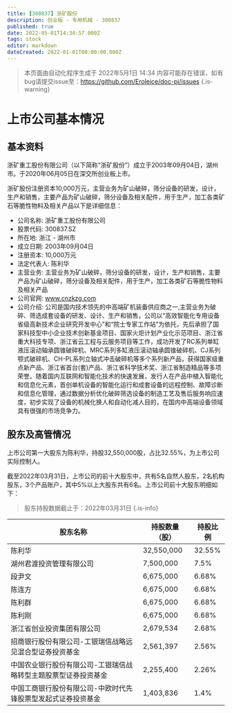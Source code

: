 ```yaml
---
title: [300837] 浙矿股份
description: 创业板 - 专用机械 - 300837
published: true
date: 2022-05-01T14:34:57.000Z
tags: stock
editor: markdown
dateCreated: 2022-01-01T00:00:00.000Z
---
```


> 本页面由自动化程序生成于 2022年5月1日 14:34
> 内容可能存在错误，如有bug请提交issue至：https://github.com/Eroleice/doc-pi/issues
{.is-warning}

# 上市公司基本情况

## 基本资料

浙矿重工股份有限公司（以下简称“浙矿股份”）成立于2003年09月04日，湖州市。于2020年06月05日在深交所创业板上市。

浙矿股份注册资本10,000万元，主营业务为矿山破碎，筛分设备的研发，设计，生产和销售，主要产品为矿山破碎，筛分设备及相关配件，用于生产，加工各类矿石等脆性物料及相关产品以下是详细信息：

- 公司名称: 浙矿重工股份有限公司
- 股票代码: 300837.SZ
- 所在地: 浙江 - 湖州市
- 成立日期: 2003年09月04日
- 注册资本: 10,000万元
- 法定代表人: 陈利华
- 主营业务: 主营业务为矿山破碎，筛分设备的研发，设计，生产和销售，主要产品为矿山破碎，筛分设备及相关配件，用于生产，加工各类矿石等脆性物料及相关产品
- 公司官网: www.cnzkzg.com
- 公司介绍: 公司是国内技术领先的中高端矿机装备供应商之一,主营业务为破碎、筛选成套设备的研发、设计、生产和销售，公司以“高效智能化专用设备省级高新技术企业研究开发中心”和“院士专家工作站”为依托，先后承担了国家科技型中小企业技术创新基金项目、国家火炬计划产业化示范项目、浙江省重大科技专项、浙江省云工程与云服务项目等工作，成功开发了RC系列单缸液压滚动轴承圆锥破碎机、MRC系列多缸液压滚动轴承圆锥破碎机、CJ系列颚式破碎机、CH-PL系列立轴式冲击破碎机等多个系列新产品，获得国家级重点新产品、浙江省首台(套)产品、浙江省科学技术奖、浙江省制造精品等多项荣誉。随着国内互联网和智能化技术的快速发展，发行人在产品中植入智能化和信息化元素，首创单机设备的智能化运行和成套设备的远程控制、故障诊断和信息化管理，通过数据分析优化破碎筛选设备的制造工艺及售后服务响应速度，初步实现了设备的机械化换人和自动化减人目的，在国内中高端设备领域具有很强的市场竞争力。


## 股东及高管情况

上市公司第一大股东为陈利华，持股32,550,000股，占比32.55%，为上市公司实际控制人。

截至2022年03月31日，上市公司的前十大股东中，共有5名自然人股东，2名机构股东，3个产品账户，其中5%以上大股东共有6名。上市公司前十大股东明细如下：

> 股东持股数据截止于：2022年03月31日
{.is-info}

| 股东名称 | 持股数量（股） | 持股比例 |
| --- | --- | --- |
| 陈利华 | 32,550,000 | 32.55% |
| 湖州君渡投资管理有限公司 | 7,500,000 | 7.5% |
| 段尹文 | 6,675,000 | 6.68% |
| 陈连方 | 6,675,000 | 6.68% |
| 陈利群 | 6,675,000 | 6.68% |
| 陈利刚 | 6,675,000 | 6.68% |
| 浙江省创业投资集团有限公司 | 2,679,534 | 2.68% |
| 招商银行股份有限公司-工银瑞信战略远见混合型证券投资基金 | 2,561,397 | 2.56% |
| 中国农业银行股份有限公司-工银瑞信战略转型主题股票型证券投资基金 | 2,255,400 | 2.26% |
| 中国工商银行股份有限公司-中欧时代先锋股票型发起式证券投资基金 | 1,403,836 | 1.4% |





